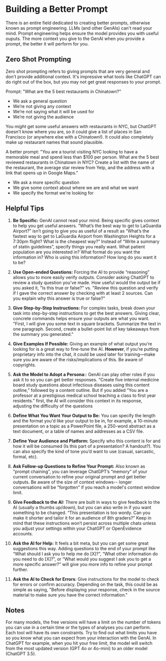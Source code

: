 # Building a Better Prompt
There is an entire field dedicated to creating better prompts, otherwise known as prompt engineering. LLMs (and other GenAIs) can't read your mind. Prompt engineering helps ensure the model provides you with useful ouputs. The more context you give to the GenAI when you provide a prompt, the better it will perform for you.

## Zero Shot Prompting
Zero shot prompting refers to giving prompts that are very general and don't provide additional context. It's impressive what tools like ChatGPT can do right out of the box, but you may not get great responses to your prompt.

Prompt: "What are the 5 best restaurants in Chinatown?"
- We ask a general question
- We’re not giving any context
- We’re not saying what it will be used for
- We’re not giving the audience

You *might* get some useful answers with restaurants in NYC, but ChatGPT doesn't know where you are, so it could give a list of places in San Francisco (or anywhere else with a Chinatown!). It could also completely make up restaurant names that sound plausible.

A better prompt: "You are a tourist visiting NYC looking to have a memorable meal and spend less than $100 per person. What are the 5 best reviewed restaurants in Chinatown in NYC? Create a list with the name of the restaurant, the average star review from Yelp, and the address with a link that opens up in Google Maps."
- We ask a more specific question
- We give some context about where we are and what we want
- We specify the format we're looking for

## Helpful Tips
1. **Be Specific:**  GenAI cannot read your mind. Being specific gives context to help you get useful answers. “What’s the best way to get to LaGuardia Airport?” isn’t going to give you as useful of a result as “What’s the fastest way to get to LaGuardia Airport from Washington Heights for a 7:30pm flight? What is the cheapest way?” Instead of “Write a summary of statin guidelines”, specify things you really want. What patient population are you interested in? What format do you want the information in? Who is using this information? How long do you want it to be?

2. **Use Open-ended Questions:**  Forcing the AI to provide “reasoning” allows you to more easily verify outputs. Consider asking ChatGPT to review a study question you've made. How useful would the output be if you asked it, "Is this true or false?" vs. "Review this question and verify if I gave the correct answer by checking with at least 2 sources. Can you explain why this answer is true or false?"

3. **Give Step-by-Step Instructions:** For complex tasks, break down your task into step-by-step instructions to get the best answers. Giving clear, concrete commands helps ensure your outputs are what you want. "First, I will give you some text in square brackets. Summarize the text in one paragraph. Second, create a bullet-point list of key takeaways from the summary you generated."

4. **Give Examples If Possible:** Giving an example of what output you’re looking for is a great way to fine-tune the AI. **However**, if you’re putting proprietary info into the chat, it could be used later for training—make sure you are aware of the risks/implications of this. Be aware of copyrights.

5. **Ask the Model to Adopt a Persona:**:  GenAI can play other roles if you ask it to so you can get better responses. “Create five internal medicine board study questions about infectious diseases using this content outline,” followed by a content outline. But if you added “You are a professor at a prestigious medical school teaching a class to first year residents.” first, the AI will consider this context in its response, adjusting the difficulty of the questions

6. **Define What You Want Your Output to Be:**  You can specify the length and the format you'd like your output to be in, for example, a 10-minute presentation on a topic as a PowerPoint file, a 250-word abstract as a text document, or a table of names and addresses as a CSV file.

7. **Define Your Audience and Platform:**  Specify who this content is for and how it will be consumed (Is this part of a presentation? A handout?). You can also specify the kind of tone you’d want to use (casual, sarcastic, formal, etc).

8. **Ask Follow-up Questions to Refine Your Prompt:** Also known as “prompt chaining”, you can leverage ChatGPT’s “memory” of your current conversation to refine your original prompt and get better outputs. Be aware of the size of context windows-- longer conversations will be "forgotten" if you reach a model's context window limit.

9. **Give Feedback to the AI:** There are built in ways to give feedback to the AI (usually a thumbs up/down), but you can also write in if you want something to be changed. “This presentation is too wordy. Can you make it shorter and tailor it for an audience of 8th graders?” Keep in mind that these instructions won’t persist across multiple chats unless you adjust your settings within your ChatGPT or OpenEvidence accounts.

10. **Ask the AI for Help:**  It feels a bit meta, but you can get some great suggestions this way. Adding questions to the end of your prompt like “What should I ask you to help me do [X]?”, “What other information do you need to do [X]?”, or “What would you suggest I ask you to get a more specific answer?” will give you more info to refine your prompt further.

11.  **Ask the AI to Check for Errors**: Give instructions for the model to check for errors or confirm accuracy. Depending on the task, this could be as simple as saying, "Before displaying your response, check in the source material to make sure you have the correct information."

## Notes
For many models, the free versions will have a limit on the number of tokens you can use in a certain time or the types of analyses you can perform. Each tool will have its own constraints. Try to find out what limits you have so you know what you can expect from your interaction with the GenAI. In ChatGPT for example, when you hit your free limit, the model will switch from the most updated version (GPT 4o or 4o-mini) to an older model (ChatGPT 3.5).
